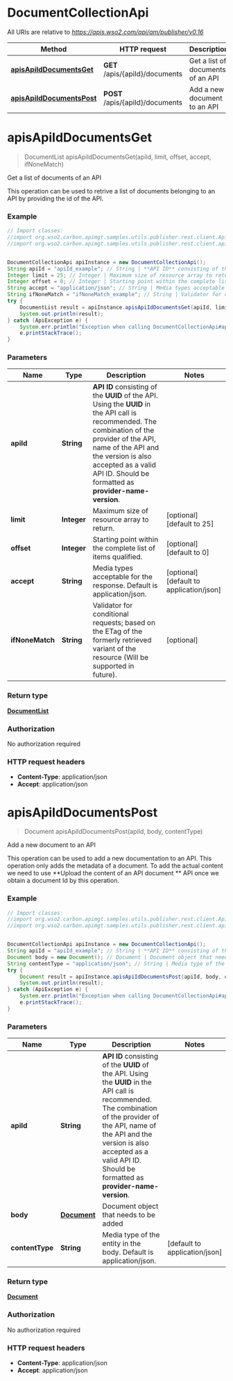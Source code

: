 # DocumentCollectionApi

All URIs are relative to *https://apis.wso2.com/api/am/publisher/v0.16*

Method | HTTP request | Description
------------- | ------------- | -------------
[**apisApiIdDocumentsGet**](DocumentCollectionApi.md#apisApiIdDocumentsGet) | **GET** /apis/{apiId}/documents | Get a list of documents of an API
[**apisApiIdDocumentsPost**](DocumentCollectionApi.md#apisApiIdDocumentsPost) | **POST** /apis/{apiId}/documents | Add a new document to an API


<a name="apisApiIdDocumentsGet"></a>
# **apisApiIdDocumentsGet**
> DocumentList apisApiIdDocumentsGet(apiId, limit, offset, accept, ifNoneMatch)

Get a list of documents of an API

This operation can be used to retrive a list of documents belonging to an API by providing the id of the API. 

### Example
```java
// Import classes:
//import org.wso2.carbon.apimgt.samples.utils.publisher.rest.client.ApiException;
//import org.wso2.carbon.apimgt.samples.utils.publisher.rest.client.api.DocumentCollectionApi;


DocumentCollectionApi apiInstance = new DocumentCollectionApi();
String apiId = "apiId_example"; // String | **API ID** consisting of the **UUID** of the API. Using the **UUID** in the API call is recommended. The combination of the provider of the API, name of the API and the version is also accepted as a valid API ID. Should be formatted as **provider-name-version**. 
Integer limit = 25; // Integer | Maximum size of resource array to return. 
Integer offset = 0; // Integer | Starting point within the complete list of items qualified. 
String accept = "application/json"; // String | Media types acceptable for the response. Default is application/json. 
String ifNoneMatch = "ifNoneMatch_example"; // String | Validator for conditional requests; based on the ETag of the formerly retrieved variant of the resource (Will be supported in future). 
try {
    DocumentList result = apiInstance.apisApiIdDocumentsGet(apiId, limit, offset, accept, ifNoneMatch);
    System.out.println(result);
} catch (ApiException e) {
    System.err.println("Exception when calling DocumentCollectionApi#apisApiIdDocumentsGet");
    e.printStackTrace();
}
```

### Parameters

Name | Type | Description  | Notes
------------- | ------------- | ------------- | -------------
 **apiId** | **String**| **API ID** consisting of the **UUID** of the API. Using the **UUID** in the API call is recommended. The combination of the provider of the API, name of the API and the version is also accepted as a valid API ID. Should be formatted as **provider-name-version**.  |
 **limit** | **Integer**| Maximum size of resource array to return.  | [optional] [default to 25]
 **offset** | **Integer**| Starting point within the complete list of items qualified.  | [optional] [default to 0]
 **accept** | **String**| Media types acceptable for the response. Default is application/json.  | [optional] [default to application/json]
 **ifNoneMatch** | **String**| Validator for conditional requests; based on the ETag of the formerly retrieved variant of the resource (Will be supported in future).  | [optional]

### Return type

[**DocumentList**](DocumentList.md)

### Authorization

No authorization required

### HTTP request headers

 - **Content-Type**: application/json
 - **Accept**: application/json

<a name="apisApiIdDocumentsPost"></a>
# **apisApiIdDocumentsPost**
> Document apisApiIdDocumentsPost(apiId, body, contentType)

Add a new document to an API

This operation can be used to add a new documentation to an API. This operation only adds the metadata of a document. To add the actual content we need to use **Upload the content of an API document ** API once we obtain a document Id by this operation. 

### Example
```java
// Import classes:
//import org.wso2.carbon.apimgt.samples.utils.publisher.rest.client.ApiException;
//import org.wso2.carbon.apimgt.samples.utils.publisher.rest.client.api.DocumentCollectionApi;


DocumentCollectionApi apiInstance = new DocumentCollectionApi();
String apiId = "apiId_example"; // String | **API ID** consisting of the **UUID** of the API. Using the **UUID** in the API call is recommended. The combination of the provider of the API, name of the API and the version is also accepted as a valid API ID. Should be formatted as **provider-name-version**. 
Document body = new Document(); // Document | Document object that needs to be added 
String contentType = "application/json"; // String | Media type of the entity in the body. Default is application/json. 
try {
    Document result = apiInstance.apisApiIdDocumentsPost(apiId, body, contentType);
    System.out.println(result);
} catch (ApiException e) {
    System.err.println("Exception when calling DocumentCollectionApi#apisApiIdDocumentsPost");
    e.printStackTrace();
}
```

### Parameters

Name | Type | Description  | Notes
------------- | ------------- | ------------- | -------------
 **apiId** | **String**| **API ID** consisting of the **UUID** of the API. Using the **UUID** in the API call is recommended. The combination of the provider of the API, name of the API and the version is also accepted as a valid API ID. Should be formatted as **provider-name-version**.  |
 **body** | [**Document**](Document.md)| Document object that needs to be added  |
 **contentType** | **String**| Media type of the entity in the body. Default is application/json.  | [default to application/json]

### Return type

[**Document**](Document.md)

### Authorization

No authorization required

### HTTP request headers

 - **Content-Type**: application/json
 - **Accept**: application/json

